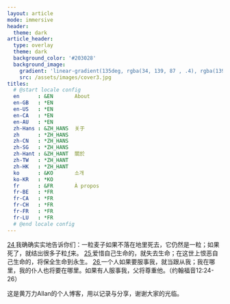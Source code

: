 ```yaml
---
layout: article
mode: immersive
header:
  theme: dark
article_header:
  type: overlay
  theme: dark
  background_color: '#203028'
  background_image:
    gradient: 'linear-gradient(135deg, rgba(34, 139, 87 , .4), rgba(139, 34, 139, .4))'
    src: /assets/images/cover3.jpg
titles:
  # @start locale config
  en      : &EN       About
  en-GB   : *EN
  en-US   : *EN
  en-CA   : *EN
  en-AU   : *EN
  zh-Hans : &ZH_HANS  关于
  zh      : *ZH_HANS
  zh-CN   : *ZH_HANS
  zh-SG   : *ZH_HANS
  zh-Hant : &ZH_HANT  關於
  zh-TW   : *ZH_HANT
  zh-HK   : *ZH_HANT
  ko      : &KO       소개
  ko-KR   : *KO
  fr      : &FR       À propos
  fr-BE   : *FR
  fr-CA   : *FR
  fr-CH   : *FR
  fr-FR   : *FR
  fr-LU   : *FR
  # @end locale config
---
```






[24 ](https://cnbible.com/john/12-24.htm)我确确实实地告诉你们：一粒麦子如果不落在地里死去，它仍然是一粒；如果死了，就结出很多子粒[ f](https://cnbible.com/csbs/john/12.htm#footnotes)来。 [25 ](https://cnbible.com/john/12-25.htm)爱惜自己生命的，就失去生命；在这世上恨恶自己生命的，将保全生命到永生。 [26 ](https://cnbible.com/john/12-26.htm)一个人如果要服事我，就当跟从我；我在哪里，我的仆人也将要在哪里。如果有人服事我，父将尊重他。（约翰福音12:24-26）

这是黄万力Allan的个人博客，用以记录与分享，谢谢大家的光临。


